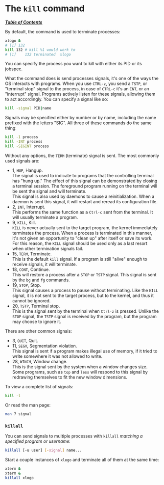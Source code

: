 # The `kill` command

[***Table of Contents***](/README.md)

By default, the command is used to terminate processes:

```bash
xlogo &
# [1] 132
kill 132 # kill %1 would work to
# [1]    132 terminated  xlogo
```

You can specify the process you want to kill with either its PID or its
jobspec.

What the command does is send processes signals, it's one of the ways the OS
interacts with programs. When you use `CTRL-z`, you send a `TSTP`, or "terminal
stop" signal to the process, in case of `CTRL-c` it's an `INT`, or an
"interrupt" signal. Programs actively listen for these signals, allowing them
to act accordingly. You can specify a signal like so:

```bash
kill -signal PID|name
```

Signals may be specified either by number or by name, including the name
prefixed with the letters "SIG". All three of these commands do the same thing:

```bash
kill -1 process
kill -INT process
kill -SIGINT process
```

Without any options, the `TERM` (terminate) signal is sent. The most commonly
used signals are:

- 1, `HUP`, Hangup.  
  The signal is used to indicate to programs that the controlling terminal has
  "hung up." The effect of this signal can be demonstrated by closing a
  terminal session. The foreground program running on the terminal will be sent
  the signal and will terminate.  
  This signal is also used by daemons to cause a reinitialization. When a
  daemon is sent this signal, it will restart and reread its configuration
  file. 
- 2, `INT`, Interrupt.  
  This performs the same function as a `Ctrl-c` sent from the terminal. It will
  usually terminate a program.
- 9, `KILL`, Kill.  
  `KILL` is never actually sent to the target program, the kernel immediately
  terminates the process. When a process is terminated in this manner, it's not
  given an opportunity to "clean up" after itself or save its work. For this
  reason, the `KILL` signal should be used only as a last resort when other
  termination signals fail.
- 15, `TERM`, Terminate.  
  This is the default `kill` signal. If a program is still "alive" enough to
  receive signals, it will terminate.
- 18, `CONT`, Continue.  
  This will restore a process after a `STOP` or `TSTP` signal. This signal is
  sent by the `bg` and `fg` commands.
- 19, `STOP`, Stop.  
  This signal causes a process to pause without terminating. Like the `KILL`
  signal, it is not sent to the target process, but to the kernel, and thus it 
  cannot be ignored.
- 20, `TSTP`, Terminal stop.  
  This is the signal sent by the terminal when `Ctrl-z` is pressed. Unlike the
  `STOP` signal, the `TSTP` signal is received by the program, but the program
  may choose to ignore it.

There are other common signals:

- 3, `QUIT`, Quit.
- 11, `SEGV`, Segmentation violation.  
  This signal is sent if a program makes illegal use of memory, if it tried to
  write somewhere it was not allowed to write.
- 28, `WINCH`, Window change.  
  This is the signal sent by the system when a window changes size. Some
  programs, such as `top` and `less` will respond to this signal by redrawing
  themselves to fit the new window dimensions.

To view a complete list of signals:

```bash
kill -l
```

Or read the man page:

```bash
man 7 signal
```

### `killall`

You can send signals to multiple processes with `killall` *matching a specified
program or username*:

```bash
killall [-u user] [-signal] name...
```

Start a couple instances of `xlogo` and terminate all of them at the same time:

```bash
xterm &
xterm &
killall xlogo
```
